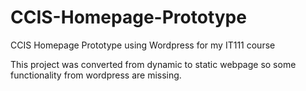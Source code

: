# CCIS-Homepage-Prototype
CCIS Homepage Prototype using Wordpress for my IT111 course

This project was converted from dynamic to static webpage so some functionality from wordpress are missing.
